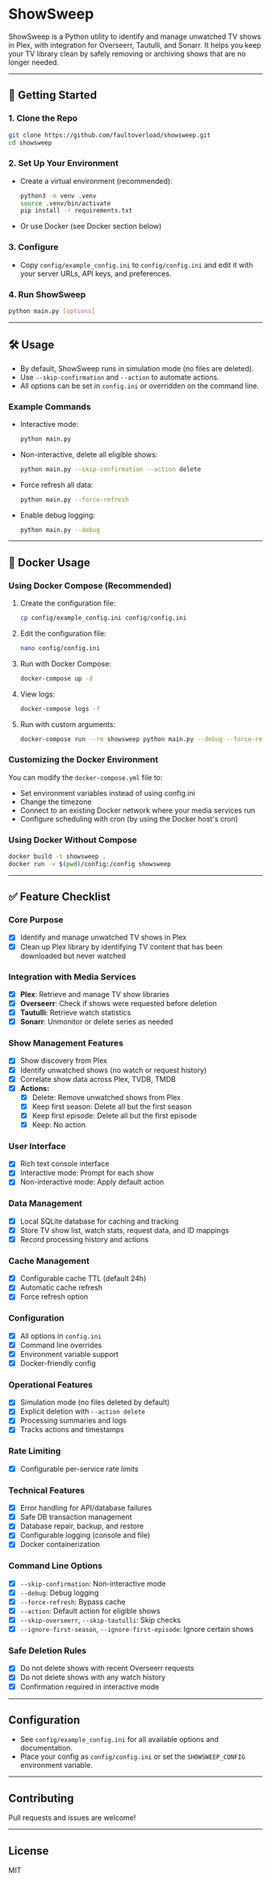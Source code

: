 # ShowSweep

ShowSweep is a Python utility to identify and manage unwatched TV shows in Plex, with integration for Overseerr, Tautulli, and Sonarr. It helps you keep your TV library clean by safely removing or archiving shows that are no longer needed.

---

## 🚀 Getting Started

### 1. Clone the Repo
```sh
git clone https://github.com/faultoverload/showsweep.git
cd showsweep
```

### 2. Set Up Your Environment
- Create a virtual environment (recommended):
  ```sh
  python3 -m venv .venv
  source .venv/bin/activate
  pip install -r requirements.txt
  ```
- Or use Docker (see Docker section below)

### 3. Configure
- Copy `config/example_config.ini` to `config/config.ini` and edit it with your server URLs, API keys, and preferences.

### 4. Run ShowSweep
```sh
python main.py [options]
```

---

## 🛠️ Usage

- By default, ShowSweep runs in simulation mode (no files are deleted).
- Use `--skip-confirmation` and `--action` to automate actions.
- All options can be set in `config.ini` or overridden on the command line.

### Example Commands
- Interactive mode:
  ```sh
  python main.py
  ```
- Non-interactive, delete all eligible shows:
  ```sh
  python main.py --skip-confirmation --action delete
  ```
- Force refresh all data:
  ```sh
  python main.py --force-refresh
  ```
- Enable debug logging:
  ```sh
  python main.py --debug
  ```

---

## 🐳 Docker Usage

### Using Docker Compose (Recommended)

1. Create the configuration file:
   ```sh
   cp config/example_config.ini config/config.ini
   ```

2. Edit the configuration file:
   ```sh
   nano config/config.ini
   ```

3. Run with Docker Compose:
   ```sh
   docker-compose up -d
   ```

4. View logs:
   ```sh
   docker-compose logs -f
   ```

5. Run with custom arguments:
   ```sh
   docker-compose run --rm showsweep python main.py --debug --force-refresh
   ```

### Customizing the Docker Environment

You can modify the `docker-compose.yml` file to:
- Set environment variables instead of using config.ini
- Change the timezone
- Connect to an existing Docker network where your media services run
- Configure scheduling with cron (by using the Docker host's cron)

### Using Docker Without Compose

```sh
docker build -t showsweep .
docker run -v $(pwd)/config:/config showsweep
```

---

## ✅ Feature Checklist

### Core Purpose
- [x] Identify and manage unwatched TV shows in Plex
- [x] Clean up Plex library by identifying TV content that has been downloaded but never watched

### Integration with Media Services
- [x] **Plex**: Retrieve and manage TV show libraries
- [x] **Overseerr**: Check if shows were requested before deletion
- [x] **Tautulli**: Retrieve watch statistics
- [x] **Sonarr**: Unmonitor or delete series as needed

### Show Management Features
- [x] Show discovery from Plex
- [x] Identify unwatched shows (no watch or request history)
- [x] Correlate show data across Plex, TVDB, TMDB
- [x] **Actions:**
  - [x] Delete: Remove unwatched shows from Plex
  - [x] Keep first season: Delete all but the first season
  - [x] Keep first episode: Delete all but the first episode
  - [x] Keep: No action

### User Interface
- [x] Rich text console interface
- [x] Interactive mode: Prompt for each show
- [x] Non-interactive mode: Apply default action

### Data Management
- [x] Local SQLite database for caching and tracking
- [x] Store TV show list, watch stats, request data, and ID mappings
- [x] Record processing history and actions

### Cache Management
- [x] Configurable cache TTL (default 24h)
- [x] Automatic cache refresh
- [x] Force refresh option

### Configuration
- [x] All options in `config.ini`
- [x] Command line overrides
- [x] Environment variable support
- [x] Docker-friendly config

### Operational Features
- [x] Simulation mode (no files deleted by default)
- [x] Explicit deletion with `--action delete`
- [x] Processing summaries and logs
- [x] Tracks actions and timestamps

### Rate Limiting
- [x] Configurable per-service rate limits

### Technical Features
- [x] Error handling for API/database failures
- [x] Safe DB transaction management
- [x] Database repair, backup, and restore
- [x] Configurable logging (console and file)
- [x] Docker containerization

### Command Line Options
- [x] `--skip-confirmation`: Non-interactive mode
- [x] `--debug`: Debug logging
- [x] `--force-refresh`: Bypass cache
- [x] `--action`: Default action for eligible shows
- [x] `--skip-overseerr`, `--skip-tautulli`: Skip checks
- [x] `--ignore-first-season`, `--ignore-first-episode`: Ignore certain shows

### Safe Deletion Rules
- [x] Do not delete shows with recent Overseerr requests
- [x] Do not delete shows with any watch history
- [x] Confirmation required in interactive mode

---

## Configuration

- See `config/example_config.ini` for all available options and documentation.
- Place your config as `config/config.ini` or set the `SHOWSWEEP_CONFIG` environment variable.

---

## Contributing
Pull requests and issues are welcome!

---

## License
MIT
